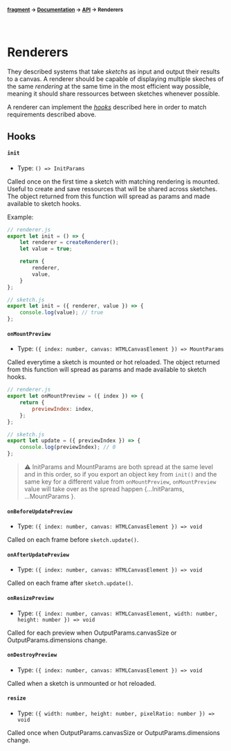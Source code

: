 #### <sup>[fragment](../../README.md) → [Documentation](../README.md) → [API](../README.md#apis) → Renderers</sup>
<br>

# Renderers

They described systems that take *sketchs* as input and output their results to a canvas. A renderer should be capable of displaying multiple skeches of the same *rendering* at the same time in the most efficient way possible, meaning it should share ressources between sketches whenever possible.

A renderer can implement the [*hooks*](#hooks) described here in order to match requirements described above.

## Hooks

#### `init`
- Type: `() => InitParams`

Called once on the first time a sketch with matching rendering is mounted. Useful to create and save ressources that will be shared across sketches. The object returned from this function will spread as params and made available to sketch hooks.

Example:
```js
// renderer.js
export let init = () => {
	let renderer = createRenderer();
	let value = true;

	return {
		renderer,
		value,
	}
};

// sketch.js
export let init = ({ renderer, value }) => {
	console.log(value); // true
};
```

#### `onMountPreview`
- Type: `({ index: number, canvas: HTMLCanvasElement }) => MountParams`

Called everytime a sketch is mounted or hot reloaded. The object returned from this function will spread as params and made available to sketch hooks.

```js
// renderer.js
export let onMountPreview = ({ index }) => {
	return {
		previewIndex: index,
	};
};

// sketch.js
export let update = ({ previewIndex }) => {
	console.log(previewIndex); // 0
};
```

> ⚠️ InitParams and MountParams are both spread at the same level and in this order, so if you export an object key from `init()` and the same key for a different value from `onMountPreview`, `onMountPreview` value will take over as the spread happen {...InitParams, ...MountParams }.

#### `onBeforeUpdatePreview`
- Type: `({ index: number, canvas: HTMLCanvasElement }) => void`

Called on each frame before `sketch.update()`.

#### `onAfterUpdatePreview`
- Type: `({ index: number, canvas: HTMLCanvasElement }) => void`

Called on each frame after `sketch.update()`.

#### `onResizePreview`
- Type: `({ index: number, canvas: HTMLCanvasElement, width: number, height: number }) => void`

Called for each preview when OutputParams.canvasSize or OutputParams.dimensions change.

#### `onDestroyPreview`
- Type: `({ index: number, canvas: HTMLCanvasElement }) => void`

Called when a sketch is unmounted or hot reloaded.

#### `resize`
- Type: `({ width: number, height: number, pixelRatio: number }) => void`

Called once when OutputParams.canvasSize or OutputParams.dimensions change.
